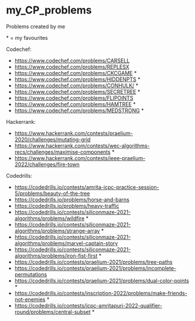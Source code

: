 # my_CP_problems
Problems created by me


\* = my favourites

Codechef:
- https://www.codechef.com/problems/CARSELL
- https://www.codechef.com/problems/REPLESX
- https://www.codechef.com/problems/CKCGAME *
- https://www.codechef.com/problems/HIDDENPTS *
- https://www.codechef.com/problems/CONHULK/ *
- https://www.codechef.com/problems/SECRETREE *
- https://www.codechef.com/problems/FLIPOINTS
- https://www.codechef.com/problems/HAMTREE *
- https://www.codechef.com/problems/MEDSTRONG *

Hackerrank: 
- https://www.hackerrank.com/contests/praelium-2020/challenges/mutating-grid
- https://www.hackerrank.com/contests/wec-algorithms-recs/challenges/maximise-components *
- https://www.hackerrank.com/contests/ieee-praelium-2022/challenges/fire-town

Codedrills:
- https://codedrills.io/contests/amrita-icpc-practice-session-5/problems/beauty-of-the-tree
- https://codedrills.io/problems/horse-and-barns
- https://codedrills.io/problems/heavy-traffic
- https://codedrills.io/contests/siliconmaze-2021-algorithms/problems/wildfire *
- https://codedrills.io/contests/siliconmaze-2021-algorithms/problems/strange-array *
- https://codedrills.io/contests/siliconmaze-2021-algorithms/problems/marvel-captain-story
- https://codedrills.io/contests/siliconmaze-2021-algorithms/problems/iron-fist-first *
- https://codedrills.io/contests/praelium-2021/problems/tree-paths 
- https://codedrills.io/contests/praelium-2021/problems/incomplete-permutations
- https://codedrills.io/contests/praelium-2021/problems/dual-color-points *
- https://codedrills.io/contests/inscription-2022/problems/make-friends-not-enemies *
- https://codedrills.io/contests/icpc-amritapuri-2022-qualifier-round/problems/central-subset *
